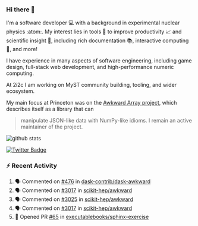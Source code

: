### Hi there 👋 

I'm a software developer 💻 with a background in experimental nuclear physics :atom:. My interest lies in tools :wrench: to improve productivity :chart_with_upwards_trend: and scientific insight :telescope:, including rich documentation 📚, interactive computing 🧮, and more! 

I have experience in many aspects of software engineering, including game design, full-stack web development, and high-performance numeric computing. 

At 2i2c I am working on MyST community building, tooling, and wider ecosystem. 

My main focus at Princeton was on the [Awkward Array project](awkward-array.org/), which describes itself as a library that can 
> manipulate JSON-like data with NumPy-like idioms. I remain an active maintainer of the project. 

![github stats](https://github-readme-stats.vercel.app/api?username=agoose77&show_icons=true&hide_rank=true&hide_title=true&bg_color=30,e76445,904e95&text_color=efe3ec&icon_color=efe3ec)
<!--
**agoose77/agoose77** is a ✨ _special_ ✨ repository because its `README.md` (this file) appears on your GitHub profile.

Here are some ideas to get you started:

- 🔭 I’m currently working on ...
- 🌱 I’m currently learning ...
- 👯 I’m looking to collaborate on ...
- 🤔 I’m looking for help with ...
- 💬 Ask me about ...
- 📫 How to reach me: ...
- 😄 Pronouns: ...
- ⚡ Fun fact: ...
-->

[![Twitter Badge](https://img.shields.io/twitter/follow/agoose77?style=flat-square&logo=Twitter&logoColor=white&color=cornflowerblue)](https://twitter.com/agoose77)

### :zap: Recent Activity

<!--START_SECTION:activity-->
1. 🗣 Commented on [#476](https://github.com/dask-contrib/dask-awkward/issues/476#issuecomment-1959573818) in [dask-contrib/dask-awkward](https://github.com/dask-contrib/dask-awkward)
2. 🗣 Commented on [#3017](https://github.com/scikit-hep/awkward/pull/3017#issuecomment-1959495114) in [scikit-hep/awkward](https://github.com/scikit-hep/awkward)
3. 🗣 Commented on [#3025](https://github.com/scikit-hep/awkward/pull/3025#issuecomment-1959474779) in [scikit-hep/awkward](https://github.com/scikit-hep/awkward)
4. 🗣 Commented on [#3017](https://github.com/scikit-hep/awkward/pull/3017#issuecomment-1959473135) in [scikit-hep/awkward](https://github.com/scikit-hep/awkward)
5. 💪 Opened PR [#65](https://github.com/executablebooks/sphinx-exercise/pull/65) in [executablebooks/sphinx-exercise](https://github.com/executablebooks/sphinx-exercise)
<!--END_SECTION:activity-->
